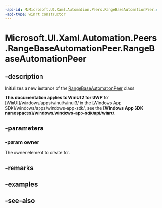 ```yaml
---
-api-id: M:Microsoft.UI.Xaml.Automation.Peers.RangeBaseAutomationPeer.#ctor(Microsoft.UI.Xaml.Controls.Primitives.RangeBase)
-api-type: winrt constructor
---
```


<!-- Method syntax
public RangeBaseAutomationPeer(Windows.UI.Xaml.Controls.Primitives.RangeBase owner)
-->

# Microsoft.UI.Xaml.Automation.Peers.RangeBaseAutomationPeer.RangeBaseAutomationPeer

## -description
Initializes a new instance of the [RangeBaseAutomationPeer](rangebaseautomationpeer.md) class.

**This documentation applies to WinUI 2 for UWP** for [WinUI]/windows/apps/winui/winui3/ in the [Windows App SDK]/windows/apps/windows-app-sdk/, see the **[Windows App SDK namespaces]/windows/windows-app-sdk/api/winrt/**.

## -parameters
### -param owner
The owner element to create for.

## -remarks

## -examples

## -see-also
